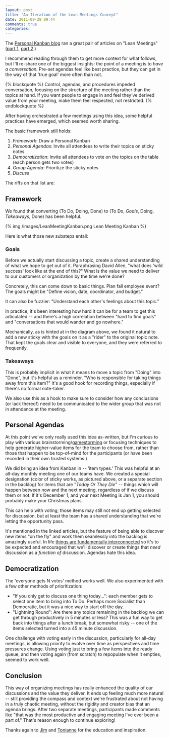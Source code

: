 ```yaml
---
layout: post
title: "An Iteration of the Lean Meetings Concept"
date: 2011-09-28 09:44
comments: true
categories: 
---
```


The [Personal Kanban blog](http://personalkanban.com/pk/blog) ran a
great pair of articles on "Lean Meetings" ([part 1](http://www.personalkanban.com/pk/designpatterns/democratize-meetings-with-personal-kanban/),
[part 2](http://www.personalkanban.com/pk/expert/lean-meetings-2-semper-gumby/).)

I recommend reading through them to get more context for what follows,
but I'll re-share one of the biggest insights: the point of a meeting is
to _have a conversation._ Pre-set agendas feel like best practice, but
they can get in the way of that 'true goal' more often than not.

{% blockquote %}
Control, agendas, and procedures impeded conversation, focusing on the
structure of the meeting rather than the topics at hand. If you want
people to engage in and feel they’ve derived value from your meeting,
make them feel respected, not restricted.
{% endblockquote %}

After having orchestrated a few meetings using this idea, some helpful
practices have emerged, which seemed worth sharing.

The basic framework still holds:

1. _Framework_: Draw a Personal Kanban
2. _Personal Agendas_: Invite all attendees to write their topics on sticky
notes
3. _Democratization_: Invite all attendees to vote on the topics on the table (each person gets two votes)
4. _Group Agenda:_ Prioritize the sticky notes
5. _Discuss_

The riffs on that list are:

## Framework

We found that converting (To Do, Doing, Done) to (To Do, _Goals_, Doing,
_Takeaways_, Done) has been helpful.

{% img /images/LeanMeetingKanban.png Lean Meeting Kanban %}

Here is what those new substeps entail: 

### Goals

Before we actually start discussing a topic, create a shared
understanding of what we hope to get out of it.
Paraphrasing David Allen, "what does 'wild success' look like at the end of
this?" What is the value we need to deliver to our customers
or organization by the time we're done?

Concretely, this can come down to basic things. Plan fall employee
event? The goals might be "Define vision, date, coordinator, and
budget."

It can also be fuzzier: "Understand each other's feelings about this
topic."

In practice, it's been interesting how hard it can be for a team to get this
articulated -- and there's a high correlation between "hard to find
goals" and "conversations that would wander and go nowhere."

Mechanically, as is hinted at in the diagram above, we found it natural
to add a new sticky with the goals on it as a "rider" to the original
topic note. That kept the goals clear and visible to everyone, and they
were referred to frequently.

### Takeaways

This is probably implicit in what it means to move a topic from "Doing"
into "Done", but it's helpful as a reminder. "Who is responsible for
taking things away from this item?" It's a good hook for recording
things, especially if there's no formal note-taker.

We also use this as a hook to make sure to consider how any conclusions
(or lack thereof) need to be communicated to the wider group that was
not in attendance at the meeting.

## Personal Agendas

At this point we've only really used this idea as-written, but I'm
curious to play with various
brainstorming/[gamestorming](http://en.wikipedia.org/wiki/Gamestorming) or focusing techniques to
help generate higher-value items for the team to choose from, rather
than those that happen to be top-of-mind for the participants (or have
been recorded in their own trusted systems.)

We did bring an idea from Kanban in -- 'item types.' This was helpful at
an all-day monthly meeting one of our teams have. We created a special
designation (color of sticky works, as pictured above, or a separate section in the backlog)
for items that are "_Today Or They Die_" -- things which will happen
between now and the next meeting, regardless of if we discuss them or
not. If it's December 1, and your next Meeting is Jan 1, you should
probably make your Christmas plans.

This can help with voting; those items may still not end up getting
selected for discussion, but at least the team has a shared
understanding that we're letting the opportunity pass.

It's mentioned in the linked articles, but the feature of being able to
discover new items "on the fly" and work them seamlessly into the
backlog is amazingly useful. In life [things are fundamentally interconnected](http://en.wikipedia.org/wiki/Dirk_Gently#Holistic_detective)
so it's to be expected and encouraged that we'll discover or create things that
_need_ discussion as a _function of_ discussion. Agendas hate this idea.

## Democratization

The 'everyone gets N votes' method works well. We also experimented with a few other methods of prioritization:

* "If you only get to discuss one thing today...": each member gets to select one item to bring into To Do. Perhaps more Socialist than Democratic, but it was a nice way to start off the day.  
* "Lightning Round": Are there any topics remaining in the backlog we can get through productively in 5 minutes or less? This was a fun way to get back into things after a lunch break, but somewhat risky -- one of the items selected turned into a 45 minute discussion.

One challenge with voting early in the discussion, particularly for
all-day meetings, is allowing priority to evolve over time as perspectives and
time pressures change. Using voting just to bring a few items into the ready queue, and
then voting again (from scratch) to repopulate when it empties, seemed to work well.

## Conclusion

This way of organizing meetings has really enhanced the quality of our
discussions and the value they deliver. It ends up feeling much more
natural -- still providing the compass and context we're frustrated
about not having in a truly chaotic meeting, without the rigidity and
creator bias that an agenda brings. After two separate meetings,
participants made comments like "that was the most productive and
engaging meeting I've ever been a part of." That's reason enough to
continue exploring!

Thanks again to [Jim](https://twitter.com/ourfounder) and [Tonianne](https://twitter.com/sprezzatura)
for the education and inspiration.
